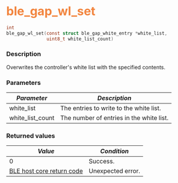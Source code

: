 ## <font color="#F2853F" style="font-size:24pt">ble\_gap\_wl\_set</font>

```c
int
ble_gap_wl_set(const struct ble_gap_white_entry *white_list,
               uint8_t white_list_count)
```

### Description

Overwrites the controller's white list with the specified contents. 

### Parameters

| *Parameter* | *Description* |
|-------------|---------------|
| white\_list | The entries to write to the white list. |
| white\_list\_count | The number of entries in the white list. |

### Returned values

| *Value* | *Condition* |
|---------|-------------|
| 0 | Success. |
| [BLE host core return code](../../ble_hs_return_codes/#return-codes-core) | Unexpected error. |
